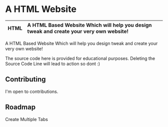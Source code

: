 
# A HTML Website

HTML| A HTML Based Website Which will help you design tweak and create your very own website!
:---: | :---

A HTML Based Website Which will help you design tweak and create your very own website!

The source code here is provided for educational purposes. Deleting the Source Code Line will lead to action so dont :)

## Contributing

I'm open to contributions.

## Roadmap
Create Multiple Tabs
